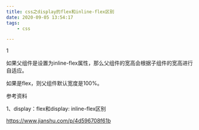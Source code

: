 ```yaml
---
title: css之display的flex和inline-flex区别
date: 2020-09-05 13:54:17
tags:
	- css

---
```


1

如果父组件是设置为inline-flex属性，那么父组件的宽高会根据子组件的宽高进行自适应。

如果是flex，则父组件默认宽度是100%。



参考资料

1、display：flex和display: inline-flex区别

https://www.jianshu.com/p/4d596708f61b